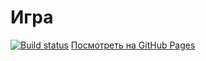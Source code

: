 # Игра 

[![Build status](https://ci.appveyor.com/api/projects/status/59iiw1hvkssjtbml?svg=true)](https://ci.appveyor.com/project/JobGoog/goblin-killer)
[Посмотреть на GitHub Pages](https://jobgoog.github.io/GOBLIN_KILLER/)

